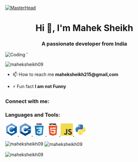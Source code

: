 [![MasterHead](https://encrypted-tbn0.gstatic.com/images?q=tbn:ANd9GcSsToxNJUtYfv5jd_BaVF6wOzJGg1uR3ejohQ&usqp=CAU)](https:maheksheikh09.io)
<h1 align="center">Hi 👋, I'm Mahek Sheikh</h1>
<h3 align="center">A passionate developer from India</h3>
<img alihn = "right" alt="Coding" width="400" src="https://user-images.githubusercontent.com/59734313/157189039-c09b3e38-9f42-42c0-ab54-14f1574190a7.gif">
'

<p align="left"> <img src="https://komarev.com/ghpvc/?username=maheksheikh09&label=Profile%20views&color=0e75b6&style=flat" alt="maheksheikh09" /> </p>

- 📫 How to reach me **maheksheikh215@gmail,com**

- ⚡ Fun fact **I am not Funny**

<h3 align="left">Connect with me:</h3>
<p align="left">
</p>

<h3 align="left">Languages and Tools:</h3>
<p align="left"> <a href="https://www.cprogramming.com/" target="_blank" rel="noreferrer"> <img src="https://raw.githubusercontent.com/devicons/devicon/master/icons/c/c-original.svg" alt="c" width="40" height="40"/> </a> <a href="https://www.w3schools.com/cpp/" target="_blank" rel="noreferrer"> <img src="https://raw.githubusercontent.com/devicons/devicon/master/icons/cplusplus/cplusplus-original.svg" alt="cplusplus" width="40" height="40"/> </a> <a href="https://www.w3schools.com/css/" target="_blank" rel="noreferrer"> <img src="https://raw.githubusercontent.com/devicons/devicon/master/icons/css3/css3-original-wordmark.svg" alt="css3" width="40" height="40"/> </a> <a href="https://www.w3.org/html/" target="_blank" rel="noreferrer"> <img src="https://raw.githubusercontent.com/devicons/devicon/master/icons/html5/html5-original-wordmark.svg" alt="html5" width="40" height="40"/> </a> <a href="https://developer.mozilla.org/en-US/docs/Web/JavaScript" target="_blank" rel="noreferrer"> <img src="https://raw.githubusercontent.com/devicons/devicon/master/icons/javascript/javascript-original.svg" alt="javascript" width="40" height="40"/> </a> <a href="https://www.python.org" target="_blank" rel="noreferrer"> <img src="https://raw.githubusercontent.com/devicons/devicon/master/icons/python/python-original.svg" alt="python" width="40" height="40"/> </a> </p>

<p><img align="left" src="https://github-readme-stats.vercel.app/api/top-langs?username=maheksheikh09&show_icons=true&locale=en&layout=compact" alt="maheksheikh09" /></p>

<p>&nbsp;<img align="center" src="https://github-readme-stats.vercel.app/api?username=maheksheikh09&show_icons=true&locale=en" alt="maheksheikh09" /></p>

<p><img align="center" src="https://github-readme-streak-stats.herokuapp.com/?user=maheksheikh09&" alt="maheksheikh09" /></p>
